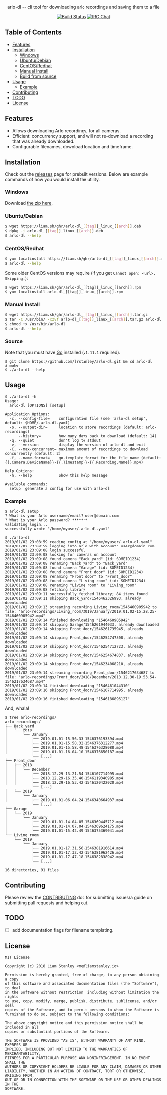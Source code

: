 <p align="center">arlo-dl -- cli tool for downloading arlo recordings and saving them to a file</p>
<p align="center">
  <a href="https://travis-ci.org/lrstanley/arlo-dl"><img src="https://travis-ci.org/lrstanley/arlo-dl.svg?branch=master" alt="Build Status"></a>
  <a href="https://byteirc.org/channel/%23%2Fdev%2Fnull"><img src="https://img.shields.io/badge/ByteIRC-%23%2Fdev%2Fnull-blue.svg" alt="IRC Chat"></a>
</p>

## Table of Contents
- [Features](#features)
- [Installation](#installation)
  - [Windows](#windows)
  - [Ubuntu/Debian](#ubuntudebian)
  - [CentOS/Redhat](#centosredhat)
  - [Manual Install](#manual-install)
  - [Build from source](#build-from-source)
- [Usage](#usage)
  - [Example](#example)
- [Contributing](#contributing)
- [TODO](#todo)
- [License](#license)

## Features

   * Allows downloading Arlo recordings, for all cameras.
   * Efficient: concurrency support, and will not re-download a recording that
   was already downloaded.
   * Configurable filenames, download location and timeframe.

## Installation

Check out the [releases](https://github.com/lrstanley/arlo-dl/releases)
page for prebuilt versions. Below are example commands of how you would install
the utility.

### Windows

Download [the zip here](https://liam.sh/ghr/arlo-dl_[[tag]]_windows_[[arch]].zip).

### Ubuntu/Debian

```bash
$ wget https://liam.sh/ghr/arlo-dl_[[tag]]_linux_[[arch]].deb
$ dpkg -i arlo-dl_[[tag]]_linux_[[arch]].deb
$ arlo-dl --help
```

### CentOS/Redhat

```bash
$ yum localinstall https://liam.sh/ghr/arlo-dl_[[tag]]_linux_[[arch]].rpm
$ arlo-dl --help
```

Some older CentOS versions may require (if you get `Cannot open: <url>. Skipping.`):

```console
$ wget https://liam.sh/ghr/arlo-dl_[[tag]]_linux_[[arch]].rpm
$ yum localinstall arlo-dl_[[tag]]_linux_[[arch]].rpm
```

### Manual Install

```bash
$ wget https://liam.sh/ghr/arlo-dl_[[tag]]_linux_[[arch]].tar.gz
$ tar -C /usr/bin/ -xzvf arlo-dl_[[tag]]_linux_[[arch]].tar.gz arlo-dl
$ chmod +x /usr/bin/arlo-dl
$ arlo-dl --help
```

### Source

Note that you must have [Go](https://golang.org/doc/install) installed (`v1.11.1` required).

    $ git clone https://github.com/lrstanley/arlo-dl.git && cd arlo-dl
    $ make
    $ ./arlo-dl --help

## Usage

```
$ ./arlo-dl -h
Usage:
  arlo-dl [OPTIONS] [setup]

Application Options:
  -c, --config-file=    configuration file (see 'arlo-dl setup', default: $HOME/.arlo-dl.yaml)
  -o, --output-dir=     location to store recordings (default: arlo-recordings)
      --history=        how many days back to download (default: 14)
  -q, --quiet           don't log to stdout
  -v, --version         display the version of arlo-dl and exit
  -C, --max-concurrent= maximum amount of recordings to download concurrently (default: 2)
  -f, --name-format=    go-template format for the file name (default: {{.Camera.DeviceName}}-{{.Timestamp}}-{{.Recording.Name}}.mp4)

Help Options:
  -h, --help            Show this help message

Available commands:
  setup  generate a config for use with arlo-dl
```

### Example

```console
$ arlo-dl setup
? What is your Arlo username/email? user@domain.com
? What is your Arlo password? *******
validating login...
successfully wrote "/home/myuser/.arlo-dl.yaml"
```

```console
$ ./arlo-dl
2019/01/02 23:08:59 reading config at "/home/myuser/.arlo-dl.yaml"
2019/01/02 23:08:59 logging into arlo with account: user@domain.com
2019/01/02 23:09:08 login successful
2019/01/02 23:09:08 looking for cameras on account
2019/01/02 23:09:08 found camera "Back yard" (id: SOMEID1234)
2019/01/02 23:09:08 renaming "Back yard" to "Back_yard"
2019/01/02 23:09:08 found camera "Garage" (id: SOMEID1234)
2019/01/02 23:09:08 found camera "Front door" (id: SOMEID1234)
2019/01/02 23:09:08 renaming "Front door" to "Front_door"
2019/01/02 23:09:08 found camera "Living room" (id: SOMEID1234)
2019/01/02 23:09:08 renaming "Living room" to "Living_room"
2019/01/02 23:09:08 fetching library
2019/01/02 23:09:11 successfully fetched library; 84 items found
2019/01/02 23:09:11 skipping Back_yard/1546462326993, already downloaded
2019/01/02 23:09:13 streaming recording Living_room/1546460905942 to file: "arlo-recordings/Living_room/2019/January/2019.01.02-15.28.25-1546460905942.mp4"
2019/01/02 23:09:14 finished downloading "1546460905942"
2019/01/02 23:09:14 skipping Garage/1546261944033, already downloaded
2019/01/02 23:09:14 skipping Front_door/1546261735945, already downloaded
2019/01/02 23:09:14 skipping Front_door/1546254747308, already downloaded
2019/01/02 23:09:14 skipping Front_door/1546254712723, already downloaded
2019/01/02 23:09:14 skipping Front_door/1546254674837, already downloaded
2019/01/02 23:09:14 skipping Front_door/1546234068210, already downloaded
2019/01/02 23:09:14 streaming recording Front_door/1546217634687 to file: "arlo-recordings/Front_door/2018/December/2018.12.30-19.53.54-1546217634687.mp4"
2019/01/02 23:09:14 finished downloading "1546461044310"
2019/01/02 23:09:16 skipping Front_door/1546107714995, already downloaded
2019/01/02 23:09:16 finished downloading "1546186896127"
```

And, whala!

```console
$ tree arlo-recordings/
arlo-recordings/
├── Back_yard
│   └── 2019
│       └── January
│           ├── 2019.01.01-15.56.33-1546376193394.mp4
│           ├── 2019.01.01-15.58.32-1546376312277.mp4
│           ├── 2019.01.01-15.58.48-1546376328088.mp4
│           ├── 2019.01.01-16.04.10-1546376650187.mp4
            └── [...]
├── Front_door
│   ├── 2018
│   │   └── December
│   │       ├── 2018.12.29-13.21.54-1546107714995.mp4
│   │       ├── 2018.12.29-16.35.40-1546119340985.mp4
│   │       ├── 2018.12.29-16.53.42-1546120422020.mp4
            └── [...]
│   └── 2019
│       └── January
│           ├── 2019.01.01-06.04.24-1546340664937.mp4
            └── [...]
├── Garage
│   └── 2019
│       └── January
│           ├── 2019.01.01-14.04.05-1546369445712.mp4
│           ├── 2019.01.01-14.07.04-1546369624175.mp4
│           └── 2019.01.01-15.42.49-1546375369041.mp4
└── Living_room
    └── 2019
        └── January
            ├── 2019.01.01-17.31.56-1546381916614.mp4
            ├── 2019.01.01-17.32.42-1546381962426.mp4
            ├── 2019.01.01-17.47.18-1546382838942.mp4
            └── [...]

16 directories, 91 files
```

## Contributing

Please review the [CONTRIBUTING](CONTRIBUTING.md) doc for submitting issues/a guide
on submitting pull requests and helping out.

## TODO

 - [ ] add documentation flags for filename templating.

## License

```
MIT License

Copyright (c) 2018 Liam Stanley <me@liamstanley.io>

Permission is hereby granted, free of charge, to any person obtaining a copy
of this software and associated documentation files (the "Software"), to deal
in the Software without restriction, including without limitation the rights
to use, copy, modify, merge, publish, distribute, sublicense, and/or sell
copies of the Software, and to permit persons to whom the Software is
furnished to do so, subject to the following conditions:

The above copyright notice and this permission notice shall be included in all
copies or substantial portions of the Software.

THE SOFTWARE IS PROVIDED "AS IS", WITHOUT WARRANTY OF ANY KIND, EXPRESS OR
IMPLIED, INCLUDING BUT NOT LIMITED TO THE WARRANTIES OF MERCHANTABILITY,
FITNESS FOR A PARTICULAR PURPOSE AND NONINFRINGEMENT. IN NO EVENT SHALL THE
AUTHORS OR COPYRIGHT HOLDERS BE LIABLE FOR ANY CLAIM, DAMAGES OR OTHER
LIABILITY, WHETHER IN AN ACTION OF CONTRACT, TORT OR OTHERWISE, ARISING FROM,
OUT OF OR IN CONNECTION WITH THE SOFTWARE OR THE USE OR OTHER DEALINGS IN THE
SOFTWARE.
```
